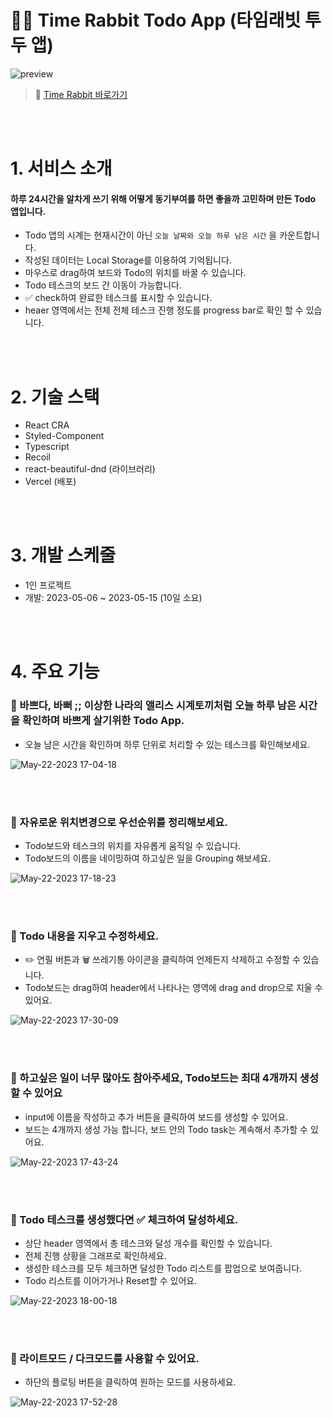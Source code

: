 # 🐰⏰ Time Rabbit Todo App (타임래빗 투두 앱)
![preview](https://github.com/fbc93/time-rabbit-todo-app/assets/81315091/c55b3926-d092-4edf-a68c-b4fdc39da3c9)


> 🚀 [Time Rabbit 바로가기](https://time-rabbit-todo-ci0d5itsd-fbc93.vercel.app/)

<br></br>

# 1. 서비스 소개
#### 하루 24시간을 알차게 쓰기 위해 어떻게 동기부여를 하면 좋을까 고민하며 만든 Todo 앱입니다. 
- Todo 앱의 시계는 현재시간이 아닌 `오늘 날짜와 오늘 하루 남은 시간` 을 카운트합니다.
- 작성된 데이터는 Local Storage를 이용하여 기억됩니다.
- 마우스로 drag하여 보드와 Todo의 위치를 바꿀 수 있습니다.
- Todo 테스크의 보드 간 이동이 가능합니다.
- ✅ check하여 완료한 테스크를 표시할 수 있습니다.
- heaer 영역에서는 전체 전체 테스크 진행 정도를 progress bar로 확인 할 수 있습니다.

<br></br>

# 2. 기술 스택
- React CRA
- Styled-Component
- Typescript
- Recoil
- react-beautiful-dnd (라이브러리)
- Vercel (배포)

<br></br>

# 3. 개발 스케줄
- 1인 프로젝트
- 개발: 2023-05-06 ~ 2023-05-15 (10일 소요)

<br></br>

# 4. 주요 기능
### 🐰 바쁘다, 바뻐 ;;  이상한 나라의 앨리스 시계토끼처럼 오늘 하루 남은 시간을 확인하며 바쁘게 살기위한 Todo App.
- 오늘 남은 시간을 확인하며 하루 단위로 처리할 수 있는 테스크를 확인해보세요.

![May-22-2023 17-04-18](https://github.com/fbc93/time-rabbit-todo-app/assets/81315091/3734b641-f7a4-4c25-a9f8-bd38dccee9b0)

<br></br>

### 🐰 자유로운 위치변경으로 우선순위를 정리해보세요.
- Todo보드와 테스크의 위치를 자유롭게 움직일 수 있습니다.
- Todo보드의 이름을 네이밍하여 하고싶은 일을 Grouping 해보세요.

![May-22-2023 17-18-23](https://github.com/fbc93/time-rabbit-todo-app/assets/81315091/56225d79-8988-489c-a216-25b8226864a1)

<br></br>

### 🐰 Todo 내용을 지우고 수정하세요.
- ✏️ 연필 버튼과 🗑️ 쓰레기통 아이콘을 클릭하여 언제든지 삭제하고 수정할 수 있습니다.
- Todo보드는 drag하여 header에서 나타나는 영역에 drag and drop으로 지울 수 있어요.

![May-22-2023 17-30-09](https://github.com/fbc93/time-rabbit-todo-app/assets/81315091/3c1b855e-ea6c-4aa8-bec0-54ce8231aa5b)
 
 <br></br>
 
 ### 🐰 하고싶은 일이 너무 많아도 참아주세요, Todo보드는 최대 4개까지 생성할 수 있어요
 - input에 이름을 작성하고 추가 버튼을 클릭하여 보드를 생성할 수 있어요.
 - 보드는 4개까지 생성 가능 합니다, 보드 안의 Todo task는 계속해서 추가할 수 있어요.

![May-22-2023 17-43-24](https://github.com/fbc93/time-rabbit-todo-app/assets/81315091/783cbfd6-6cc5-4387-856d-3adff1c946be)

<br></br>

### 🐰 Todo 테스크를 생성했다면 ✅ 체크하여 달성하세요.
- 상단 header 영역에서 총 테스크와 달성 개수를 확인할 수 있습니다.
- 전체 진행 상황을 그래프로 확인하세요.
- 생성한 테스크를 모두 체크하면 달성한 Todo 리스트를 팝업으로 보여줍니다.
- Todo 리스트를 이어가거나 Reset할 수 있어요.

![May-22-2023 18-00-18](https://github.com/fbc93/time-rabbit-todo-app/assets/81315091/fd426bf6-30d8-49bc-9fc0-80f0a066d47c)

<br></br>

### 🐰 라이트모드 / 다크모드를 사용할 수 있어요.
- 하단의 플로팅 버튼을 클릭하여 원하는 모드를 사용하세요.

![May-22-2023 17-52-28](https://github.com/fbc93/time-rabbit-todo-app/assets/81315091/652dc269-f57e-42f6-b8f5-69dafcc9fc10)

 
 
 
 
